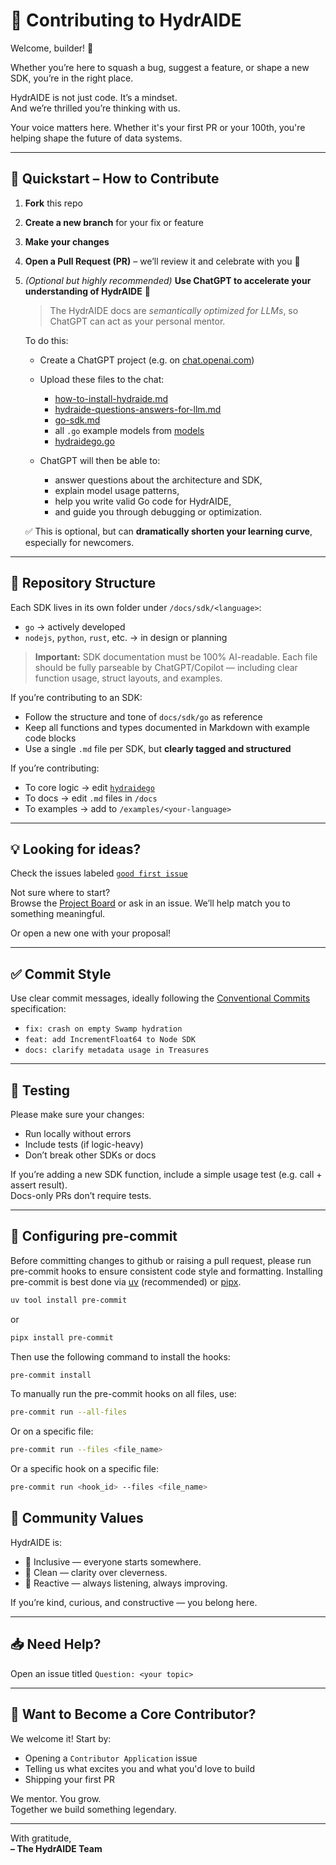# 🤝 Contributing to HydrAIDE

Welcome, builder! 🧠

Whether you’re here to squash a bug, suggest a feature, or shape a new SDK, you’re in the right place.

HydrAIDE is not just code. It’s a mindset.  
And we’re thrilled you’re thinking with us.

Your voice matters here. Whether it's your first PR or your 100th, you're helping shape the future of data systems.

---

## 🚀 Quickstart – How to Contribute

1. **Fork** this repo
2. **Create a new branch** for your fix or feature
3. **Make your changes**
4. **Open a Pull Request (PR)** – we’ll review it and celebrate with you 🎉
5. *(Optional but highly recommended)*
   **Use ChatGPT to accelerate your understanding of HydrAIDE** 🤖

   > The HydrAIDE docs are *semantically optimized for LLMs*, so ChatGPT can act as your personal mentor.

   To do this:

    * Create a ChatGPT project (e.g. on [chat.openai.com](https://chat.openai.com))
    * Upload these files to the chat:

        * [how-to-install-hydraide.md](docs/how-to-install-hydraide.md)
        * [hydraide-questions-answers-for-llm.md](docs/hydraide-questions-answers-for-llm.md)
        * [go-sdk.md](docs/sdk/go/go-sdk.md)
        * all `.go` example models from [models](docs/sdk/go/examples/models)
        * [hydraidego.go](sdk/go/hydraidego/hydraidego.go)
      
    * ChatGPT will then be able to:

        * answer questions about the architecture and SDK,
        * explain model usage patterns,
        * help you write valid Go code for HydrAIDE,
        * and guide you through debugging or optimization.

   ✅ This is optional, but can **dramatically shorten your learning curve**, especially for newcomers.

---

## 📂 Repository Structure

Each SDK lives in its own folder under `/docs/sdk/<language>`:

- `go` → actively developed
- `nodejs`, `python`, `rust`, etc. → in design or planning

> **Important:** SDK documentation must be 100% AI-readable.
> Each file should be fully parseable by ChatGPT/Copilot — including clear function usage, struct layouts, and examples.

If you’re contributing to an SDK:
- Follow the structure and tone of `docs/sdk/go` as reference
- Keep all functions and types documented in Markdown with example code blocks
- Use a single `.md` file per SDK, but **clearly tagged and structured**

If you’re contributing:
- To core logic → edit [`hydraidego`](https://github.com/hydraide/hydraide/tree/main/docs/sdk/go/README.md)
- To docs → edit `.md` files in `/docs`
- To examples → add to `/examples/<your-language>`

---

## 💡 Looking for ideas?

Check the issues labeled [`good first issue`](https://github.com/hydraide/hydraide/issues?q=label%3A%22good+first+issue%22)

Not sure where to start?  
Browse the [Project Board](https://github.com/hydraide/hydraide/projects) or ask in an issue. 
We’ll help match you to something meaningful.

Or open a new one with your proposal!

---

## ✅ Commit Style

Use clear commit messages, ideally following the [Conventional Commits](https://www.conventionalcommits.org/) specification:

- `fix: crash on empty Swamp hydration`
- `feat: add IncrementFloat64 to Node SDK`
- `docs: clarify metadata usage in Treasures`

---

## 🧪 Testing

Please make sure your changes:
- Run locally without errors
- Include tests (if logic-heavy)
- Don’t break other SDKs or docs

If you’re adding a new SDK function, include a simple usage test (e.g. call + assert result).  
Docs-only PRs don’t require tests.

---

## 🔧 Configuring pre-commit
Before committing changes to github or raising a pull request, please run pre-commit hooks to ensure consistent code style and formatting.
Installing pre-commit is best done via [uv](https://docs.astral.sh/uv/getting-started/installation/) (recommended) or [pipx](https://github.com/pypa/pipx).

```bash
uv tool install pre-commit
```

or

```bash
pipx install pre-commit
```

Then use the following command to install the hooks:

```bash
pre-commit install
```

To manually run the pre-commit hooks on all files, use:

```bash
pre-commit run --all-files
```

Or on a specific file:

```bash
pre-commit run --files <file_name>
```

Or a specific hook on a specific file:

```bash
pre-commit run <hook_id> --files <file_name>
```

## 🤲 Community Values

HydrAIDE is:
- 🧠 Inclusive — everyone starts somewhere.
- 🧼 Clean — clarity over cleverness.
- 🔄 Reactive — always listening, always improving.

If you’re kind, curious, and constructive — you belong here.

---

## 📥 Need Help?

Open an issue titled `Question: <your topic>`

---

## 👑 Want to Become a Core Contributor?

We welcome it! Start by:
- Opening a `Contributor Application` issue
- Telling us what excites you and what you'd love to build
- Shipping your first PR

We mentor. You grow.  
Together we build something legendary.

---

With gratitude,  
**– The HydrAIDE Team**
